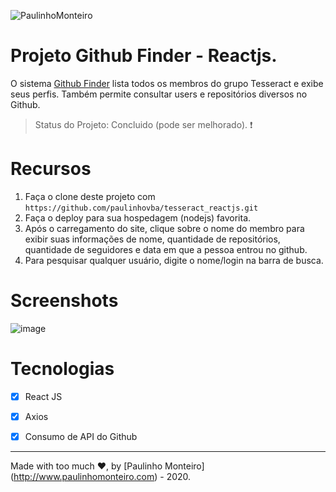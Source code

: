 ![PaulinhoMonteiro](https://user-images.githubusercontent.com/52004768/83332307-cd24cf80-a270-11ea-8a5b-53ca0036b7d0.png)

# Projeto Github Finder - Reactjs.

O sistema [Github Finder](https://github.com/paulinhovba/tesseract_reactjs) lista todos os membros do grupo Tesseract e exibe seus perfis. Também permite consultar users e repositórios diversos no Github.

> Status do Projeto: Concluido (pode ser melhorado). :heavy_exclamation_mark:

# Recursos

1. Faça o clone deste projeto com `https://github.com/paulinhovba/tesseract_reactjs.git`
2. Faça o deploy para sua hospedagem (nodejs) favorita. 
3. Após o carregamento do site, clique sobre o nome do membro para exibir suas informações de nome, quantidade de repositórios, quantidade de seguidores e data em que a pessoa entrou no github.
4. Para pesquisar qualquer usuário, digite o nome/login na barra de busca.
  
# Screenshots

![image](https://user-images.githubusercontent.com/52004768/73850620-cd551700-480a-11ea-986d-0864de760ab4.png)

# Tecnologias

- [x] React JS

- [x] Axios

- [x] Consumo de API do Github

<hr />

Made with too much ♥, by [Paulinho Monteiro] (http://www.paulinhomonteiro.com) - 2020.
